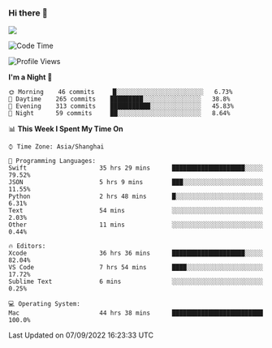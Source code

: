 ### Hi there 👋

<!--
**JJAYCHEN1e/jjaychen1e** is a ✨ _special_ ✨ repository because its `README.md` (this file) appears on your GitHub profile.

Here are some ideas to get you started:

- 🔭 I’m currently working on ...
- 🌱 I’m currently learning ...
- 👯 I’m looking to collaborate on ...
- 🤔 I’m looking for help with ...
- 💬 Ask me about ...
- 📫 How to reach me: ...
- 😄 Pronouns: ...
- ⚡ Fun fact: ...
-->

[![](https://github-readme-stats.vercel.app/api?username=jjaychen1e&show_icons=true)](https://github.com/jjaychen1e/github-readme-stats?count_private=true)

<!--START_SECTION:waka-->
![Code Time](http://img.shields.io/badge/Code%20Time-232%20hrs%206%20mins-blue)

![Profile Views](http://img.shields.io/badge/Profile%20Views-0-blue)

**I'm a Night 🦉** 

```text
🌞 Morning    46 commits     █░░░░░░░░░░░░░░░░░░░░░░░░   6.73% 
🌆 Daytime    265 commits    █████████░░░░░░░░░░░░░░░░   38.8% 
🌃 Evening    313 commits    ███████████░░░░░░░░░░░░░░   45.83% 
🌙 Night      59 commits     ██░░░░░░░░░░░░░░░░░░░░░░░   8.64%

```


📊 **This Week I Spent My Time On** 

```text
⌚︎ Time Zone: Asia/Shanghai

💬 Programming Languages: 
Swift                    35 hrs 29 mins      ████████████████████░░░░░   79.52% 
JSON                     5 hrs 9 mins        ███░░░░░░░░░░░░░░░░░░░░░░   11.55% 
Python                   2 hrs 48 mins       █░░░░░░░░░░░░░░░░░░░░░░░░   6.31% 
Text                     54 mins             ░░░░░░░░░░░░░░░░░░░░░░░░░   2.03% 
Other                    11 mins             ░░░░░░░░░░░░░░░░░░░░░░░░░   0.44%

🔥 Editors: 
Xcode                    36 hrs 36 mins      ████████████████████░░░░░   82.04% 
VS Code                  7 hrs 54 mins       ████░░░░░░░░░░░░░░░░░░░░░   17.72% 
Sublime Text             6 mins              ░░░░░░░░░░░░░░░░░░░░░░░░░   0.25%

💻 Operating System: 
Mac                      44 hrs 38 mins      █████████████████████████   100.0%

```


 Last Updated on 07/09/2022 16:23:33 UTC
<!--END_SECTION:waka-->
